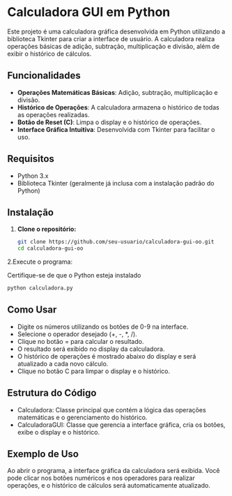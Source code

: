 # Calculadora GUI em Python

Este projeto é uma calculadora gráfica desenvolvida em Python utilizando a biblioteca Tkinter para criar a interface de usuário. A calculadora realiza operações básicas de adição, subtração, multiplicação e divisão, além de exibir o histórico de cálculos.

## Funcionalidades

- **Operações Matemáticas Básicas**: Adição, subtração, multiplicação e divisão.
- **Histórico de Operações**: A calculadora armazena o histórico de todas as operações realizadas.
- **Botão de Reset (C)**: Limpa o display e o histórico de operações.
- **Interface Gráfica Intuitiva**: Desenvolvida com Tkinter para facilitar o uso.

## Requisitos

- Python 3.x
- Biblioteca Tkinter (geralmente já inclusa com a instalação padrão do Python)

## Instalação

1. **Clone o repositório:**

   ```bash
   git clone https://github.com/seu-usuario/calculadora-gui-oo.git
   cd calculadora-gui-oo
   ```

2.Execute o programa:

Certifique-se de que o Python esteja instalado
```bash
python calculadora.py
```

## Como Usar

* Digite os números utilizando os botões de 0-9 na interface.
* Selecione o operador desejado (+, -, *, /).
* Clique no botão = para calcular o resultado.
* O resultado será exibido no display da calculadora.
* O histórico de operações é mostrado abaixo do display e será atualizado a cada novo cálculo.
* Clique no botão C para limpar o display e o histórico.

## Estrutura do Código

* Calculadora: Classe principal que contém a lógica das operações matemáticas e o gerenciamento do histórico.
* CalculadoraGUI: Classe que gerencia a interface gráfica, cria os botões, exibe o display e o histórico.

## Exemplo de Uso

Ao abrir o programa, a interface gráfica da calculadora será exibida. Você pode clicar nos botões numéricos e nos operadores para realizar operações, e o histórico de cálculos será automaticamente atualizado.
